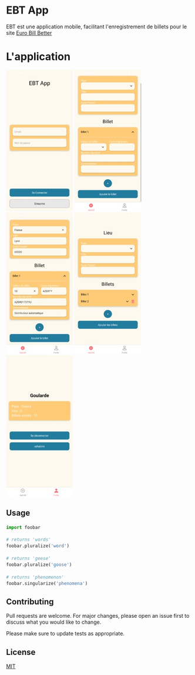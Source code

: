 # EBT App

EBT est une application mobile, facilitant l'enregistrement de billets pour le site [Euro Bill Better](https///eurobilltracker.com/)

# L'application
[![Login](assets/screenshots/small/login-screenshot.jpg)](assets/screenshots/original/login-screenshot.jpg)
[![AddBill](assets/screenshots/small/addabillempty-screenshot.jpg)](assets/screenshots/original/addabillempty-screenshot.jpg)
[![AddBill](assets/screenshots/small/addabill-screenshot.jpg)](assets/screenshots/original/addabill-screenshot.jpg)
[![AddBills](assets/screenshots/small/addbills-screenshot.jpg)](assets/screenshots/original/addbills-screenshot.jpg)
[![AddBills](assets/screenshots/small/profile-screenshot.jpg)](assets/screenshots/original/profile-screenshot.jpg)
## Usage

```python
import foobar

# returns 'words'
foobar.pluralize('word')

# returns 'geese'
foobar.pluralize('goose')

# returns 'phenomenon'
foobar.singularize('phenomena')
```

## Contributing

Pull requests are welcome. For major changes, please open an issue first
to discuss what you would like to change.

Please make sure to update tests as appropriate.

## License

[MIT](https://choosealicense.com/licenses/mit/)
